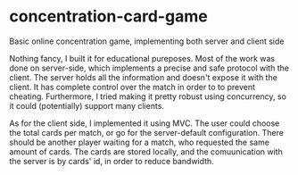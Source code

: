 # concentration-card-game
Basic online concentration game, implementing both server and client side

Nothing fancy, I built it for educational pureposes.
Most of the work was done on server-side, which implements a precise and safe protocol with the client.
The server holds all the information and doesn't expose it with the client. It has complete control over the match in order to to prevent cheating. Furthermore, I tried making it pretty robust using concurrency, so it could (potentially) support many clients.

As for the client side, I implemented it using MVC. The user could choose the total cards per match, or go for the server-default configuration. There should be another player waiting for a match, who requested the same amount of cards.
The cards are stored locally, and the comuunication with the server is by cards' id, in order to reduce bandwidth.

